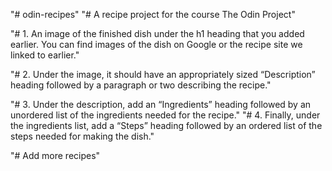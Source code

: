 "# odin-recipes" 
"# A recipe project for the course The Odin Project"

"# 1. An image of the finished dish under the h1 heading that you added earlier. You can find images of the dish on Google or the recipe site we linked to earlier."

"# 2. Under the image, it should have an appropriately sized “Description” heading followed by a paragraph or two describing the recipe."

"# 3. Under the description, add an “Ingredients” heading followed by an unordered list of the ingredients needed for the recipe."
"# 4. Finally, under the ingredients list, add a “Steps” heading followed by an ordered list of the steps needed for making the dish."


"# Add more recipes"

